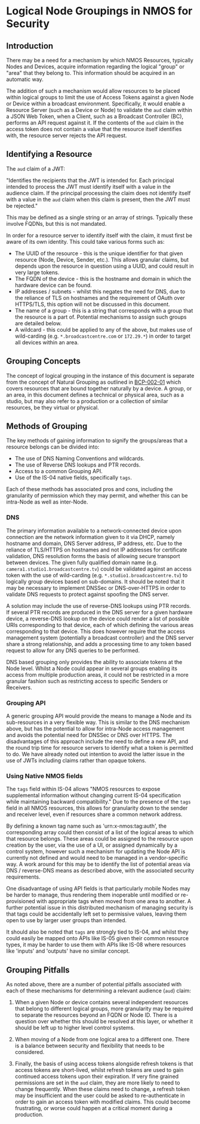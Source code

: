 # Logical Node Groupings in NMOS for Security

## Introduction

There may be a need for a mechanism by which NMOS Resources, typically Nodes and Devices, acquire
information regarding the logical "group" or "area" that they belong to. This information should be
acquired in an automatic way.

The addition of such a mechanism would allow resources to be placed within logical groups to limit
the use of Access Tokens against a given Node or Device within a broadcast environment. Specifically,
it would enable a Resource Server (such as a Device or Node) to validate the `aud` claim within a
JSON Web Token, when a Client, such as a Broadcast Controller (BC), performs an API request against
it. If the contents of the `aud` claim in the access token does not contain a value that the resource
itself identifies with, the resource server rejects the API request.

## Identifying a Resource

The `aud` claim of a JWT:

"Identifies the recipients that the JWT is intended for. Each principal intended to process the JWT
must identify itself with a value in the audience claim. If the principal
processing the claim does not identify itself with a value in the `aud` claim when this claim is
present, then the JWT must be rejected."

This may be defined as a single string or an array of strings. Typically these involve FQDNs, but this is not mandated.

In order for a resource server to identify itself with the claim, it must first be aware of its own
identity. This could take various forms such as:
- The UUID of the resource - this is the unique identifier for that given resource (Node, Device,
  Sender, etc.). This allows granular claims, but depends upon the resource in question using a UUID, and could result
  in very large tokens.
- The FQDN of the device - this is the hostname and domain in which the hardware device can be found.
- IP addresses / subnets - whilst this negates the need for DNS, due to the reliance of TLS on
  hostnames and the requirement of OAuth over HTTPS/TLS, this option will not be discussed in this
  document.
- The name of a group - this is a string that corresponds with a group that the resource is a part
  of. Potential mechanisms to assign such groups are detailed below.
- A wildcard - this could be applied to any of the above, but makes use of wild-carding (e.g.
  `*.broadcastcentre.com` or `172.29.*`) in order to target all devices within an area.

## Grouping Concepts

The concept of logical grouping in the instance of this document is separate from the concept of Natural Grouping
as outlined in [BCP-002-01](https://amwa-tv.github.io/nmos-grouping/best-practice-natural-grouping.html) which
covers resources that are bound together naturally by a device.
A group, or an area, in this document defines a technical or physical area, such as a studio, but may
also refer to a production or a collection of similar resources, be they virtual or physical.

## Methods of Grouping

The key methods of gaining information to signify the groups/areas that a resource belongs can be divided into:
- The use of DNS Naming Conventions and wildcards.
- The use of Reverse DNS lookups and PTR records.
- Access to a common Grouping API.
- Use of the IS-04 native fields, specifically `tags`.

Each of these methods has associated pros and cons, including the granularity of permission which they may permit, and
whether this can be intra-Node as well as inter-Node.

### DNS

The primary information available to a network-connected device upon connection are the network information given
to it via DHCP, namely hostname and domain, DNS Server address, IP address, etc. Due to the reliance of TLS/HTTPS
on hostnames and not IP addresses for certificate validation, DNS resolution forms the basis of allowing secure
transport between devices. The given fully qualified domain name (e.g. `camera1.studio1.broadcastcentre.tv`) could
be validated against an access token with the use of wild-carding (e.g. `*.studio1.broadcastcentre.tv`) to
logically group devices based on sub-domains. It should be noted that it may be necessary to implement DNSSec or
DNS-over-HTTPS in order to validate DNS requests to protect against spoofing the DNS server.

A solution may include the use of reverse-DNS lookups using PTR records. If several PTR records are produced in the
DNS server for a given hardware device, a reverse-DNS lookup on the device could render a list of possible URIs
corresponding to that device, each of which defining the various areas corresponding to that device. This does however
require that the access management system (potentially a broadcast controller) and the DNS server share a strong
relationship, and adds a processing time to any token based request to allow for any DNS queries to be performed.

DNS based grouping only provides the ability to associate tokens at the Node level. Whilst a Node could appear in
several groups enabling its access from multiple production areas, it could not be restricted in a more granular
fashion such as restricting access to specific Senders or Receivers.

### Grouping API

A generic grouping API would provide the means to manage a Node and its sub-resources in a very flexible way. This is
similar to the DNS mechanism above, but has the potential to allow for intra-Node access management and avoids the
potential need for DNSSec or DNS over HTTPS. The disadvantages of this approach include the need to define a new API,
and the round trip time for resource servers to identify what a token is permitted to do. We have already noted out
intention to avoid the latter issue in the use of JWTs including claims rather than opaque tokens.

### Using Native NMOS fields

The `tags` field within IS-04 allows "NMOS resources to expose supplemental information without changing current
IS-04 specification while maintaining backward compatibility."
Due to the presence of the `tags` field in all NMOS resources, this allows for granularity down to the sender and
receiver level, even if resources share a common network address.

By defining a known tag name such as 'urn:x-nmos:tag:auth', the corresponding array could then consist of a list of the
logical areas to which that resource belongs. These areas could be assigned to the resource upon creation by the user,
via the use of a UI, or assigned dynamically by a control system, however such a mechanism for updating the Node API is
currently not defined and would need to be managed in a vendor-specific way. A work around for this may be to identify
the list of potential areas via DNS / reverse-DNS means as described above, with the associated security requirements.

One disadvantage of using API fields is that particularly mobile Nodes may be harder to manage, thus rendering them
inoperable until modified or re-provisioned with appropriate tags when moved from one area to another. A further
potential issue in this distributed mechanism of managing security is that tags could be accidentally left set to
permissive values, leaving them open to use by larger user groups than intended.

It should also be noted that `tags` are strongly tied to IS-04, and whilst they could easily be mapped onto APIs like
IS-05 given their common resource types, it may be harder to use them with APIs like IS-08 where resources like
'inputs' and 'outputs' have no similar concept.

## Grouping Pitfalls

As noted above, there are a number of potential pitfalls associated with each of these mechanisms for determining a
relevant audience (`aud`) claim:

1) When a given Node or device contains several independent resources that belong to different logical groups, more
granularity may be required to separate the resources beyond an FQDN or Node ID. There is a question over whether
this should be resolved at this layer, or whether it should be left up to higher level control systems.

2) When moving of a Node from one logical area to a different one. There is a balance between
security and flexibility that needs to be considered.

3) Finally, the basis of using access tokens alongside refresh tokens is that access tokens are short-lived, whilst
refresh tokens are used to gain continued access tokens upon their expiration. If very fine grained permissions are set
in the `aud` claim, they are more likely to need to change frequently. When these claims need to change, a refresh
token may be insufficient and the user could be asked to re-authenticate in order to gain an access token with modified
claims. This could become frustrating, or worse could happen at a critical moment during a production.
